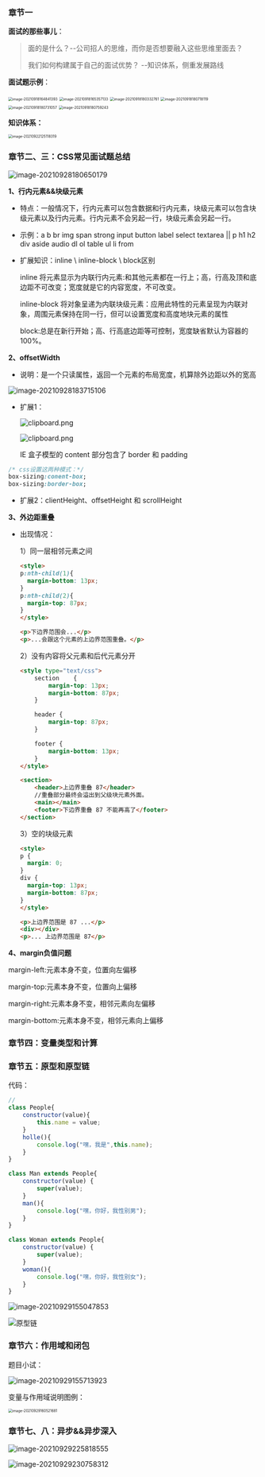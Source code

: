 ### 章节一

**面试的那些事儿**：

> 面的是什么？--公司招人的思维，而你是否想要融入这些思维里面去？
>
> 我们如何构建属于自己的面试优势？ --知识体系，侧重发展路线

**面试题示例**：

<img src="https://i.loli.net/2021/10/28/w2bZAcB9lPh3DIG.png" alt="image-20210918164841393" style="zoom:50%;" />

<img src="https://i.loli.net/2021/10/28/T4LtanIxgfz6hyN.png" alt="image-20210918165357133" style="zoom:50%;" />

<img src="https://i.loli.net/2021/10/28/rMdR4CZFQ72lSEf.png" alt="image-20210918180332761" style="zoom:50%;" />

<img src="https://i.loli.net/2021/10/28/ZDaQXkrgMPnTLiC.png" alt="image-20210918180718119" style="zoom:50%;" />

<img src="https://i.loli.net/2021/10/28/If42a3HNipVehMX.png" alt="image-20210918180731057" style="zoom:50%;" />

<img src="https://i.loli.net/2021/10/28/68R4KSixIbNktZJ.png" alt="image-20210918180759243" style="zoom:50%;" />





**知识体系：**

<img src="https://i.loli.net/2021/10/28/ji1yEk8U47srRZu.png" alt="image-20210922125118319" style="zoom:50%;" />



### 章节二、三：CSS常见面试题总结

![image-20210928180650179](https://i.loli.net/2021/10/28/PlpjWEOywdTcMR4.png)

**1、行内元素&&块级元素**

- 特点：一般情况下，行内元素可以包含数据和行内元素，块级元素可以包含块级元素以及行内元素。行内元素不会另起一行，块级元素会另起一行。

- 示例：a b br img span strong input button label select textarea   ||  p  h1 h2  div  aside audio dl ol table ul li from

- 扩展知识：inline \  inline-block \ block区别

  inline 将元素显示为内联行内元素:和其他元素都在一行上；高，行高及顶和底边距不可改变；宽度就是它的内容宽度，不可改变。

  inline-block 将对象呈递为内联块级元素：应用此特性的元素呈现为内联对象，周围元素保持在同一行，但可以设置宽度和高度地块元素的属性

  block:总是在新行开始；高、行高底边距等可控制，宽度缺省默认为容器的100%。

**2、offsetWidth**

-  说明：是一个只读属性，返回一个元素的布局宽度，机算除外边距以外的宽高

![image-20210928183715106](https://i.loli.net/2021/10/28/bjguGVNl19wPanO.png)

- 扩展1：

  ![clipboard.png](https://i.loli.net/2021/10/28/dkNGybmgEtrXav5.png)

  ![clipboard.png](https://segmentfault.com/img/bVbb5zB?w=791&h=462)

  IE 盒子模型的 content 部分包含了 border 和 padding

```css
/* css设置这两种模式：*/
box-sizing:conent-box;
box-sizing:border-box;
```

- 扩展2：clientHeight、offsetHeight 和 scrollHeight

**3、外边距重叠**

- 出现情况：

  1）同一层相邻元素之间

  ```html
  <style>
  p:nth-child(1){
    margin-bottom: 13px;
  }
  p:nth-child(2){
    margin-top: 87px;
  }
  </style>
  
  <p>下边界范围会...</p>
  <p>...会跟这个元素的上边界范围重叠。</p>
  ```

  2）没有内容将父元素和后代元素分开

  ```html
  <style type="text/css">
      section    {
          margin-top: 13px;
          margin-bottom: 87px;
      }
  
      header {
          margin-top: 87px;
      }
  
      footer {
          margin-bottom: 13px;
      }
  </style>
  
  <section>
      <header>上边界重叠 87</header>    
      //重叠部分最终会溢出到父级块元素外面。
      <main></main>
      <footer>下边界重叠 87 不能再高了</footer>
  </section>
  ```

  3）空的块级元素

  ```html
  <style>
  p {
    margin: 0;
  }
  div {
    margin-top: 13px;
    margin-bottom: 87px;
  }
  </style>
  
  <p>上边界范围是 87 ...</p>
  <div></div>
  <p>... 上边界范围是 87</p>
  ```

**4、margin负值问题**

margin-left:元素本身不变，位置向左偏移

margin-top:元素本身不变，位置向上偏移

margin-right:元素本身不变，相邻元素向左偏移

margin-bottom:元素本身不变，相邻元素向上偏移





### 章节四：变量类型和计算



### 章节五：原型和原型链

代码：

```js
//
class People{
	constructor(value){
		this.name = value;
	}
	holle(){
		console.log("嘿，我是",this.name);
	}
}

class Man extends People{
	constructor(value) {
	    super(value);
	}
	man(){
		console.log("嘿，你好，我性别男");
	}
}

class Woman extends People{
	constructor(value) {
	    super(value);
	}
	woman(){
		console.log("嘿，你好，我性别女");
	}
}


```

![image-20210929155047853](https://i.loli.net/2021/10/28/Hms6lBXqEw2LN9i.png)



![原型链](https://i.loli.net/2021/10/28/Sr9VZ1yNlH2mObE.png)





### 章节六：作用域和闭包

题目小试：

![image-20210929155713923](https://i.loli.net/2021/10/28/QHj3iYFOXbBMNT5.png)

变量与作用域说明图例：

<img src="https://i.loli.net/2021/10/28/4VtQUACJKNMDrxk.png" alt="image-20210929160521681" style="zoom:50%;" />





### 章节七、八：异步&&异步深入

![image-20210929225818555](https://i.loli.net/2021/10/28/K6dWPkActNz9F5I.png)



![image-20210929230758312](https://i.loli.net/2021/10/28/Uc6jKFvBVsE2JNX.png)







